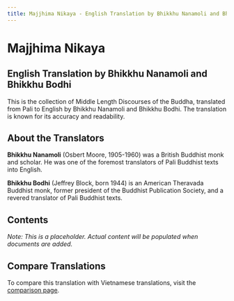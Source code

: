 ```yaml
---
title: Majjhima Nikaya - English Translation by Bhikkhu Nanamoli and Bhikkhu Bodhi
---
```


# Majjhima Nikaya

## English Translation by Bhikkhu Nanamoli and Bhikkhu Bodhi

This is the collection of Middle Length Discourses of the Buddha, translated from Pali to English by Bhikkhu Nanamoli and Bhikkhu Bodhi. The translation is known for its accuracy and readability.

## About the Translators

**Bhikkhu Nanamoli** (Osbert Moore, 1905-1960) was a British Buddhist monk and scholar. He was one of the foremost translators of Pali Buddhist texts into English.

**Bhikkhu Bodhi** (Jeffrey Block, born 1944) is an American Theravada Buddhist monk, former president of the Buddhist Publication Society, and a revered translator of Pali Buddhist texts.

## Contents

*Note: This is a placeholder. Actual content will be populated when documents are added.*

## Compare Translations

To compare this translation with Vietnamese translations, visit the [comparison page](/kinhtrungbo/c-nm-tmc-vi/).
